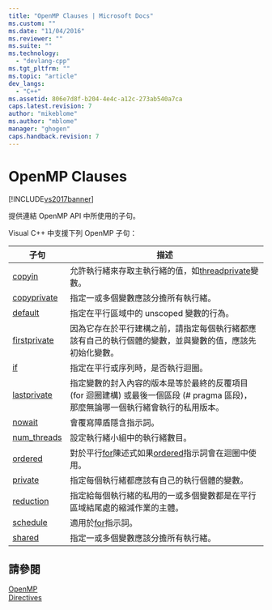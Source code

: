 ```yaml
---
title: "OpenMP Clauses | Microsoft Docs"
ms.custom: ""
ms.date: "11/04/2016"
ms.reviewer: ""
ms.suite: ""
ms.technology: 
  - "devlang-cpp"
ms.tgt_pltfrm: ""
ms.topic: "article"
dev_langs: 
  - "C++"
ms.assetid: 806e7d8f-b204-4e4c-a12c-273ab540a7ca
caps.latest.revision: 7
author: "mikeblome"
ms.author: "mblome"
manager: "ghogen"
caps.handback.revision: 7
---
```

# OpenMP Clauses
[!INCLUDE[vs2017banner](../../../assembler/inline/includes/vs2017banner.md)]

提供連結 OpenMP API 中所使用的子句。  
  
 Visual C\+\+ 中支援下列 OpenMP 子句：  
  
|子句|描述|  
|--------|--------|  
|[copyin](../../../parallel/openmp/reference/copyin.md)|允許執行緒來存取主執行緒的值，如[threadprivate](../../../parallel/openmp/reference/threadprivate.md)變數。|  
|[copyprivate](../../../parallel/openmp/reference/copyprivate.md)|指定一或多個變數應該分擔所有執行緒。|  
|[default](../../../parallel/openmp/reference/default-openmp.md)|指定在平行區域中的 unscoped 變數的行為。|  
|[firstprivate](../../../parallel/openmp/reference/firstprivate.md)|因為它存在於平行建構之前，請指定每個執行緒都應該有自己的執行個體的變數，並與變數的值，應該先初始化變數。|  
|[if](../../../parallel/openmp/reference/if-openmp.md)|指定在平行或序列時，是否執行迴圈。|  
|[lastprivate](../../../parallel/openmp/reference/lastprivate.md)|指定變數的封入內容的版本是等於最終的反覆項目 \(for 迴圈建構\) 或最後一個區段 \(\# pragma 區段\)，那麼無論哪一個執行緒會執行的私用版本。|  
|[nowait](../../../parallel/openmp/reference/nowait.md)|會覆寫障盾隱含指示詞。|  
|[num\_threads](../../../parallel/openmp/reference/num-threads.md)|設定執行緒小組中的執行緒數目。|  
|[ordered](../../../parallel/openmp/reference/ordered-openmp-clauses.md)|對於平行[for](../../../parallel/openmp/reference/for-openmp.md)陳述式如果[ordered](../../../parallel/openmp/reference/ordered-openmp-directives.md)指示詞會在迴圈中使用。|  
|[private](../../../parallel/openmp/reference/private-openmp.md)|指定每個執行緒都應該有自己的執行個體的變數。|  
|[reduction](../../../parallel/openmp/reference/reduction.md)|指定給每個執行緒的私用的一或多個變數都是在平行區域結尾處的縮減作業的主體。|  
|[schedule](../../../parallel/openmp/reference/schedule.md)|適用於[for](../../../parallel/openmp/reference/for-openmp.md)指示詞。|  
|[shared](../../../parallel/openmp/reference/shared-openmp.md)|指定一或多個變數應該分擔所有執行緒。|  
  
## 請參閱  
 [OpenMP](../../../parallel/openmp/openmp-in-visual-cpp.md)   
 [Directives](../../../parallel/openmp/reference/openmp-directives.md)